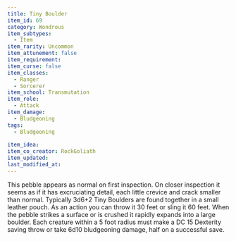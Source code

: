 ```yaml
---
title: Tiny Boulder
item_id: 69
category: Wondrous
item_subtypes:
  - Item
item_rarity: Uncommon
item_attunement: false
item_requirement:
item_curse: false
item_classes:
  - Ranger
  - Sorcerer
item_school: Transmutation
item_role:
  - Attack
item_damage:
  - Bludgeoning
tags:
  - Bludgeoning
  
item_idea:
item_co_creator: RockGoliath
item_updated:
last_modified_at:
---
```


This pebble appears as normal on first inspection. On closer inspection it seems as if it has excruciating detail, each little crevice and crack smaller than normal. Typically 3d6+2 Tiny Boulders are found together in a small leather pouch.
As an action you can throw it 30 feet or sling it 60 feet. When the pebble strikes a surface or is crushed it rapidly expands into a large boulder. Each creature within a 5 foot radius must make a DC 15 Dexterity saving throw or take 6d10 bludgeoning damage, half on a successful save.
